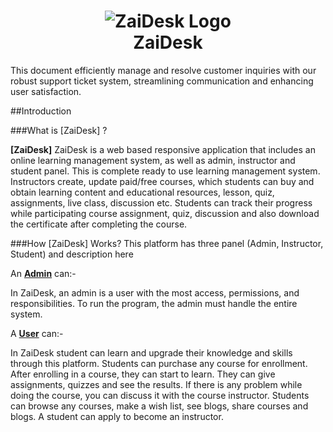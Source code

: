 <h1 align="center">
<img src="/assets/img/app-logo.png" alt="ZaiDesk Logo" >
<br>ZaiDesk
</h1>

This document efficiently manage and resolve customer inquiries with our robust support ticket system, streamlining communication and enhancing user satisfaction.

##Introduction

###What is [ZaiDesk] ?

<b>[ZaiDesk]</b> ZaiDesk is a web based responsive application that includes an online learning management system, as well as admin, instructor and student panel. This is complete ready to use learning management system. Instructors create, update paid/free courses, which students can buy and obtain learning content and educational resources, lesson, quiz, assignments, live class, discussion etc. Students can track their progress while participating course assignment, quiz, discussion and also download the certificate after completing the course.


###How [ZaiDesk] Works?
This platform has three panel (Admin, Instructor, Student) and description here


An <b>[Admin]</b> can:-

In ZaiDesk, an admin is a user with the most access, permissions, and responsibilities. To run the program, the admin must handle the entire system.

A <b>[User]</b> can:-

In ZaiDesk student can learn and upgrade their knowledge and skills through this platform. Students can purchase any course for enrollment. After enrolling in a course, they can start to learn. They can give assignments, quizzes and see the results. If there is any problem while doing the course, you can discuss it with the course instructor. Students can browse any courses, make a wish list, see blogs, share courses and blogs. A student can apply to become an instructor.

[ZaiAdmin]: https://ZaiAdmin.zainikthemes.com/
[Admin]: https://ZaiAdmin.zainikthemes.com/
[User]: https://ZaiAdmin.zainikthemes.com/
